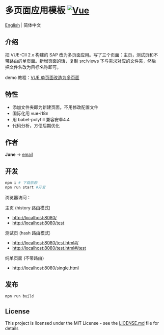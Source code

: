 # 多页面应用模板 [![Vue](https://img.shields.io/badge/vue-2.5.17-brightgreen.svg)](https://github.com/vuejs/vue)

[English](./README.md) | 简体中文

## 介绍

把 VUE-ClI 2.x 构建的 SAP 改为多页面应用。写了三个页面：主页，测试页和不带路由的单页面。新增页面的话，复制 src/views 下与需求对应的文件夹，然后把文件名改为目标名称即可。

demo 教程：[VUE 单页面改造为多页面](https://june111.github.io/2019/02/22/spa-to-multiple-pages)

## 特性    

* 添加文件夹即为新建页面，不用修改配置文件
* 国际化用 vue-i18n 
* 用 babel-polyfill 兼容安卓4.4
* 代码分析，方便后期优化

## 作者

**June** -> [email](mailto:ru-q-ur@163.com)

## 开发
```bash
npm i # 下载依赖
npm run start #开发
```

浏览器访问：

主页 (history 路由模式)

* [http://localhost:8080/ ](http://localhost:8080/ )
* [http://localhost:8080/test](http://localhost:8080/test)

测试页 (hash 路由模式)

* [http://localhost:8080/test.html#/](http://localhost:8080/test.html#/)
* [http://localhost:8080/test.html#/test](http://localhost:8080/test.html#/test)

纯单页面 (不带路由)

* [http://localhost:8080/single.html](http://localhost:8080/single.html)

## 发布
```bash
npm run build
```

## License

This project is licensed under the MIT License - see the [LICENSE.md](LICENSE.md) file for details



